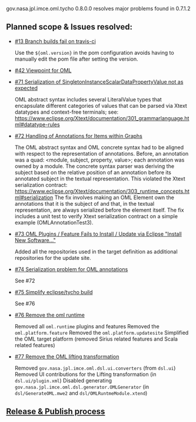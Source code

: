 gov.nasa.jpl.imce.oml.tycho 0.8.0.0 resolves major problems found in 0.7.1.2

## Planned scope & Issues resolved:

- [#13 Branch builds fail on travis-ci](https://github.com/JPL-IMCE/gov.nasa.jpl.imce.oml.tycho/issues/13)

  Use the `${oml.version}` in the pom configuration avoids having to manually edit the pom file after setting the version.
  
- [#42 Viewpoint for OML](https://github.com/JPL-IMCE/gov.nasa.jpl.imce.oml.tycho/issues/42)

- [#71 Serialization of SingletonInstanceScalarDataPropertyValue not as expected](https://github.com/JPL-IMCE/gov.nasa.jpl.imce.oml.tycho/issues/71)

  OML abstract syntax includes several LiteralValue types that encapsulate different categories of values that can be parsed
  via Xtext datatypes and context-free terminals; see: https://www.eclipse.org/Xtext/documentation/301_grammarlanguage.html#datatype-rules
  
- [#72 Handling of Annotations for Items within Graphs](https://github.com/JPL-IMCE/gov.nasa.jpl.imce.oml.tycho/issues/72)

  The OML abstract syntax and OML concrete syntax had to be aligned with respect to the representation of annotations.
  Before, an annotation was a quad: <module, subject, property, value>; each annotation was owned by a module.
  The concrete syntax parser was deriving the subject based on the relative position of an annotation
  before its annotated subject in the textual representation. This violated the Xtext serialization contract:
  https://www.eclipse.org/Xtext/documentation/303_runtime_concepts.html#serialization
  The fix involves making an OML Element own the annotations that it is the subject of and that,
  in the textual representation, are always serialized before the element itself.
  The fix includes a unit test to verify Xtext serialization contract on a simple example (OMLAnnotationTest3).
  
- [#73 OML Plugins / Feature Fails to Install / Update via Eclipse "Install New Software..."](https://github.com/JPL-IMCE/gov.nasa.jpl.imce.oml.tycho/issues/73)

  Added all the repositories used in the target definition as additional repositories for the update site.
  
- [#74 Serialization problem for OML annotations](https://github.com/JPL-IMCE/gov.nasa.jpl.imce.oml.tycho/issues/74)

  See #72
  
- [#75 Simplify eclipse/tycho build](https://github.com/JPL-IMCE/gov.nasa.jpl.imce.oml.tycho/issues/75)

  See #76
  
- [#76 Remove the oml runtime](https://github.com/JPL-IMCE/gov.nasa.jpl.imce.oml.tycho/issues/76)

  Removed all `oml.runtime` plugins and features
  Removed the `oml.platform.feature`
  Removed the `oml.platform.updatesite`
  Simplified the OML target platform (removed Sirius related features and Scala related features)
  
- [#77 Remove the OML lifting transformation](https://github.com/JPL-IMCE/gov.nasa.jpl.imce.oml.tycho/issues/77)

  Removed `gov.nasa.jpl.imce.oml.dsl.ui.converters` (from `dsl.ui`)
  Removed UI contributions for the Lifting transformation (in `dsl.ui/plugin.xml`)
  Disabled generating `gov.nasa.jpl.imce.oml.dsl.generator.OMLGenerator` (in `dsl/GenerateOML.mwe2` and `dsl/OMLRuntmeModule.xtend`)
  
## [Release & Publish process](publishProcess.markdown)